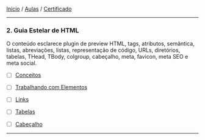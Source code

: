 [Início](https://github.com/Thalyalm/rocketseat-trilha-fundamentar) /
[Aulas](https://github.com/Thalyalm/rocketseat-trilha-fundamentar/tree/main/aulas) /
[Certificado](https://github.com/Thalyalm/rocketseat-trilha-fundamentar/tree/main/certificado)

---

### 2. Guia Estelar de HTML

O conteúdo esclarece plugin de preview HTML, tags, atributos, semântica, listas, abreviações, listas, representação de código, URLs, diretórios, tabelas, THead, TBody, colgroup, cabeçalho, meta, favicon, meta SEO e meta social.

- [ ] [Conceitos](/aulas/guia-estelar-de-html/conceitos)

- [ ] [Trabalhando com Elementos](/aulas/guia-estelar-de-html/trabalhando-com-elementos)

- [ ] [Links](/aulas/guia-estelar-de-html/links)

- [ ] [Tabelas](/aulas/guia-estelar-de-html/tabelas)

- [ ] [Cabeçalho](/aulas/guia-estelar-de-html/cabecalho)

---